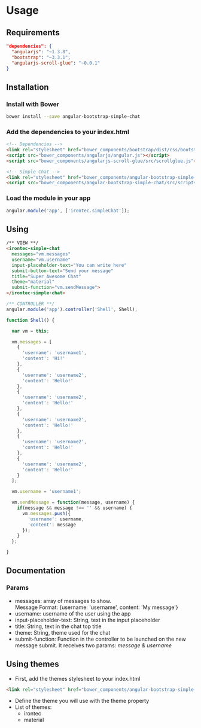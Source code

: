 # Usage
## Requirements

```json
"dependencies": {
  "angularjs": "~1.3.8",
  "bootstrap": "~3.3.1",
  "angularjs-scroll-glue": "~0.0.1"
}
```
## Installation
### Install with Bower
```bash
bower install --save angular-bootstrap-simple-chat
```
### Add the dependencies to your index.html
```html
<!-- Dependencies -->
<link rel="stylesheet" href="bower_components/bootstrap/dist/css/bootstrap.min.css">
<script src="bower_components/angularjs/angular.js"></script>
<script src="bower_components/angularjs-scroll-glue/src/scrollglue.js"></script>

<!-- Simple Chat -->
<link rel="stylesheet" href="bower_components/angular-bootstrap-simple-chat/src/css/style.css">
<script src="bower_components/angular-bootstrap-simple-chat/src/scripts/index.js"></script>

```

### Load the module in your app
```javascript
angular.module('app', ['irontec.simpleChat']);
```

## Using
```html
/** VIEW **/
<irontec-simple-chat
  messages="vm.messages"
  username="vm.username"
  input-placeholder-text="You can write here"
  submit-button-text="Send your message"
  title="Super Awesome Chat"
  theme="material"
  submit-function="vm.sendMessage">
</irontec-simple-chat>
```

```javascript
/** CONTROLLER **/
angular.module('app').controller('Shell', Shell);

function Shell() {

  var vm = this;

  vm.messages = [
    {
      'username': 'username1',
      'content': 'Hi!'
    },
    {
      'username': 'username2',
      'content': 'Hello!'
    },
    {
      'username': 'username2',
      'content': 'Hello!'
    },
    {
      'username': 'username2',
      'content': 'Hello!'
    },
    {
      'username': 'username2',
      'content': 'Hello!'
    },
    {
      'username': 'username2',
      'content': 'Hello!'
    }
  ];

  vm.username = 'username1';

  vm.sendMessage = function(message, username) {
    if(message && message !== '' && username) {
      vm.messages.push({
        'username': username,
        'content': message
      });
    }
  };

}
```

## Documentation
### Params
* messages: array of messages to show.  
Message Format: {username: 'username', content: 'My message'}
* username: username of the user using the app
* input-placeholder-text: String, text in the input placeholder
* title: String, text in the chat top title
* theme: String, theme used for the chat
* submit-function: Function in the controller to be launched on the new message submit. It receives two params: *message & username*

## Using themes
* First, add the themes stylesheet to your index.html

```html
<link rel="stylesheet" href="bower_components/angular-bootstrap-simple-chat/src/css/themes.css">
```
* Define the theme you will use with the theme property
* List of themes:
  * irontec
  * material
